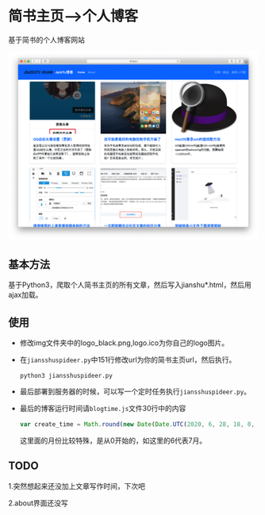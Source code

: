 # 简书主页-->个人博客
基于简书的个人博客网站

![blog](blog.png)

## 基本方法

基于Python3，爬取个人简书主页的所有文章，然后写入jianshu*.html，然后用ajax加载。

## 使用

* 修改img文件夹中的logo_black.png,logo.ico为你自己的logo图片。

* 在`jiansshuspideer.py`中151行修改url为你的简书主页url，然后执行。

  ```shell
  python3 jiansshuspideer.py
  ```

* 最后部署到服务器的时候，可以写一个定时任务执行`jiansshuspideer.py`。

* 最后的博客运行时间请`blogtime.js`文件30行中的内容

  ```javascript
  var create_time = Math.round(new Date(Date.UTC(2020, 6, 28, 18, 0, 0))
  ```

  这里面的月份比较特殊，是从0开始的，如这里的6代表7月。

## TODO

1.突然想起来还没加上文章写作时间，下次吧

2.about界面还没写